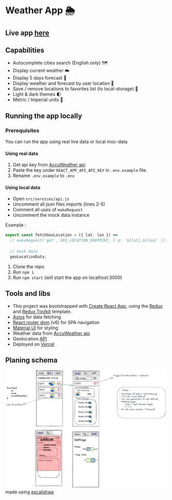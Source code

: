 # Weather App 🌦️

## Live app [here](https://weather.oryam.me/)

## Capabilities

- Autocomplete cities search (English only) 🗺️
- Display current weather ☁️
- Display 5 days forecast 🔭
- Display weather and forecast by user location 🧭
- Save / remove locations to favorites list (to local-storage) 💾
- Light & dark themes 🌓
- Metric / Imperial units 📏

## Running the app locally

### Prerequisites

You can run the app using real live data or local moc-data

#### Using real data

1. Get api key from [AccuWeather api](https://developer.accuweather.com/)
2. Paste the key under `REACT_APP_API_API_KEY` in `.env.example` file.
3. Rename `.env.example` to `.env`

#### Using local data

- Open `src/services/api.js`
- Uncomment all json files imports (lines 2-5)
- Comment all uses of `makeRequest`
- Uncomment the mock data instance

Example :

```js
export const fetchGeoLocation = ({ lat, lon }) =>
  // makeRequest('get', GEO_LOCATION_ENDPOINT, { q: `${lat},${lon}` });

  // mock data
  geoLocationData;
```

1. Clone the repo
2. Run `npm i`
3. Run `npm start` (will start the app on localhost:3000)

## Tools and libs

- This project was bootstrapped with [Create React App](https://github.com/facebook/create-react-app), using the [Redux](https://redux.js.org/) and [Redux Toolkit](https://redux-toolkit.js.org/) template.
- [Axios](https://www.npmjs.com/package/axios) for data fetching
- [React router dom](https://reactrouter.com/) (v6) for SPA navigation
- [Material UI](https://mui.com/) for styling
- Weather data from [AccuWeather api](https://developer.accuweather.com/)
- Geolocation [API](https://developer.mozilla.org/en-US/docs/Web/API/Geolocation_API)
- Deployed on [Vercel](https://vercel.com/)

## Planing schema

![Planing Schema](./palning-schema.png)
made using [excalidraw](https://excalidraw.com/)
